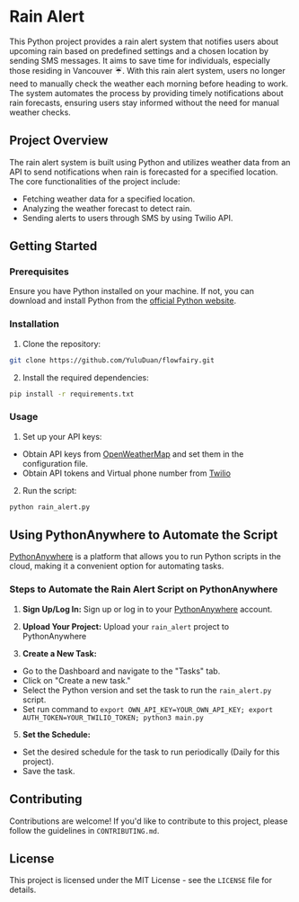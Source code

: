 # Rain Alert

This Python project provides a rain alert system that notifies users about upcoming rain based on predefined settings and a chosen location by sending SMS messages. It aims to save time for individuals, especially those residing in Vancouver ☔. With this rain alert system, users no longer need to manually check the weather each morning before heading to work. The system automates the process by providing timely notifications about rain forecasts, ensuring users stay informed without the need for manual weather checks.

## Project Overview

The rain alert system is built using Python and utilizes weather data from an API to send notifications when rain is forecasted for a specified location. The core functionalities of the project include:

- Fetching weather data for a specified location.
- Analyzing the weather forecast to detect rain.
- Sending alerts to users through SMS by using Twilio API.

## Getting Started

### Prerequisites

Ensure you have Python installed on your machine. If not, you can download and install Python from the [official Python website](https://www.python.org/).

### Installation

1. Clone the repository:
 
 ```bash
git clone https://github.com/YuluDuan/flowfairy.git
```

2. Install the required dependencies:
   
 ```bash
pip install -r requirements.txt
```

### Usage

1. Set up your API keys:
- Obtain API keys from [OpenWeatherMap](https://openweathermap.org/api/one-call-api) and set them in the configuration file.
- Obtain API tokens and Virtual phone number from [Twilio](https://www.twilio.com/try-twilio)

2. Run the script:

```bash
python rain_alert.py
```

## Using PythonAnywhere to Automate the Script

[PythonAnywhere](https://www.pythonanywhere.com/) is a platform that allows you to run Python scripts in the cloud, making it a convenient option for automating tasks.

### Steps to Automate the Rain Alert Script on PythonAnywhere

1. **Sign Up/Log In:**
Sign up or log in to your [PythonAnywhere](https://www.pythonanywhere.com/) account.

3. **Upload Your Project:**
Upload your `rain_alert` project to PythonAnywhere

5. **Create a New Task:**
- Go to the Dashboard and navigate to the "Tasks" tab.
- Click on "Create a new task."
- Select the Python version and set the task to run the `rain_alert.py` script.
- Set run command to `export OWN_API_KEY=YOUR_OWN_API_KEY; export AUTH_TOKEN=YOUR_TWILIO_TOKEN; python3 main.py`

5. **Set the Schedule:**
- Set the desired schedule for the task to run periodically (Daily for this project).
- Save the task.

## Contributing

Contributions are welcome! If you'd like to contribute to this project, please follow the guidelines in `CONTRIBUTING.md`.

## License

This project is licensed under the MIT License - see the `LICENSE` file for details.


